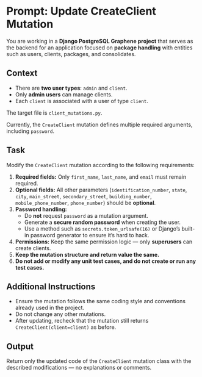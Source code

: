 # Prompt: Update CreateClient Mutation

You are working in a **Django PostgreSQL Graphene project** that serves as the backend for an application focused on **package handling** with entities such as users, clients, packages, and consolidates.

## Context

- There are **two user types**: `admin` and `client`.
- Only **admin users** can manage clients.
- Each `client` is associated with a user of type `client`.

The target file is `client_mutations.py`.

Currently, the `CreateClient` mutation defines multiple required arguments, including `password`.

## Task

Modify the `CreateClient` mutation according to the following requirements:

1. **Required fields:** Only `first_name`, `last_name`, and `email` must remain required.
2. **Optional fields:** All other parameters (`identification_number`, `state`, `city`, `main_street`, `secondary_street`, `building_number`, `mobile_phone_number`, `phone_number`) should be **optional**.
3. **Password handling:**
   - Do **not** request `password` as a mutation argument.
   - Generate a **secure random password** when creating the user.
   - Use a method such as `secrets.token_urlsafe(16)` or Django’s built-in password generator to ensure it’s hard to hack.
4. **Permissions:** Keep the same permission logic — only **superusers** can create clients.
5. **Keep the mutation structure and return value the same.**
6. **Do not add or modify any unit test cases, and do not create or run any test cases.**

## Additional Instructions

- Ensure the mutation follows the same coding style and conventions already used in the project.
- Do not change any other mutations.
- After updating, recheck that the mutation still returns `CreateClient(client=client)` as before.

## Output

Return only the updated code of the `CreateClient` mutation class with the described modifications — no explanations or comments.